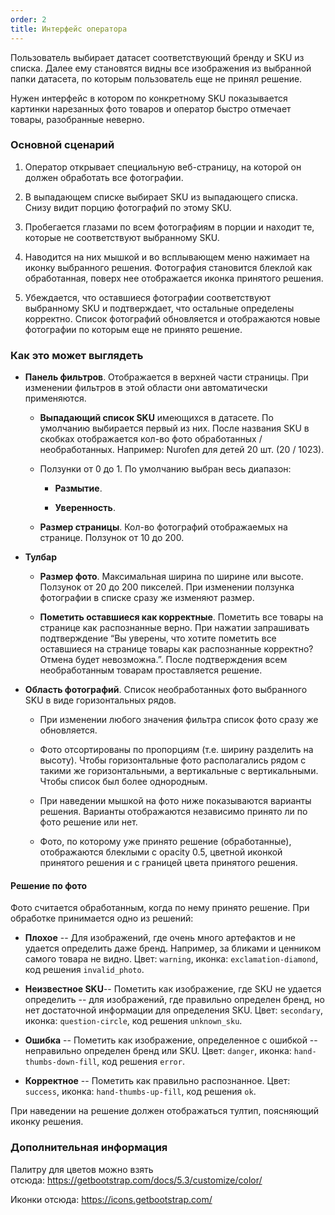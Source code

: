 ```yaml
---
order: 2
title: Интерфейс оператора
---
```


Пользователь выбирает датасет соответствующий бренду и SKU из списка. Далее ему становятся видны все изображения из выбранной папки датасета, по которым пользователь еще не принял решение.

Нужен интерфейс в котором по конкретному SKU показывается картинки нарезанных фото товаров и оператор быстро отмечает товары, разобранные неверно.

### Основной сценарий

1. Оператор открывает специальную веб-страницу, на которой он должен обработать все фотографии.

2. В выпадающем списке выбирает SKU из выпадающего списка. Снизу видит порцию фотографий по этому SKU.

3. Пробегается глазами по всем фотографиям в порции и находит те, которые не соответствуют выбранному SKU.

4. Наводится на них мышкой и во всплывающем меню нажимает на иконку выбранного решения. Фотография становится блеклой как обработанная, поверх нее отображается иконка принятого решения.

5. Убеждается, что оставшиеся фотографии соответствуют выбранному SKU и подтверждает, что остальные определены корректно. Список фотографий обновляется и отображаются новые фотографии по которым еще не принято решение.

### Как это может выглядеть

-  **Панель фильтров**. Отображается в верхней части страницы. При изменении фильтров в этой области они автоматически применяются.

   -  **Выпадающий список SKU** имеющихся в датасете. По умолчанию выбирается первый из них. После названия SKU в скобках отображается кол-во фото обработанных / необработанных. Например: Nurofen для детей 20 шт. (20 / 1023).

   -  Ползунки от 0 до 1. По умолчанию выбран весь диапазон:

      -  **Размытие**.

      -  **Уверенность**.

   -  **Размер страницы**. Кол-во фотографий отображаемых на странице. Ползунок от 10 до 200.

-  **Тулбар**

   -  **Размер фото**. Максимальная ширина по ширине или высоте. Ползунок от 20 до 200 пикселей. При изменении ползунка фотографии в списке сразу же изменяют размер.

   -  **Пометить оставшиеся как корректные**. Пометить все товары на странице как распознанные верно. При нажатии запрашивать подтверждение “Вы уверены, что хотите пометить все оставшиеся на странице товары как распознанные корректно? Отмена будет невозможна.”. После подтверждения всем необработанным товарам проставляется решение.

-  **Область фотографий**. Список необработанных фото выбранного SKU в виде горизонтальных рядов.

   -  При изменении любого значения фильтра список фото сразу же обновляется.

   -  Фото отсортированы по пропорциям (т.е. ширину разделить на высоту). Чтобы горизонтальные фото располагались рядом с такими же горизонтальными, а вертикальные с вертикальными. Чтобы список был более однородным.

   -  При наведении мышкой на фото ниже показываются варианты решения. Варианты отображаются независимо принято ли по фото решение или нет.

   -  Фото, по которому уже принято решение (обработанные), отображаются блеклыми с opacity 0.5, цветной иконкой принятого решения и с границей цвета принятого решения.

#### Решение по фото

Фото считается обработанным, когда по нему принято решение. При обработке принимается одно из решений:

-  **Плохое** -- Для изображений, где очень много артефактов и не удается определить даже бренд. Например, за бликами и ценником самого товара не видно. Цвет: `warning`, иконка: `exclamation-diamond`, код решения `invalid_photo`.

-  **Неизвестное SKU**-- Пометить как изображение, где SKU не удается определить -- для изображений, где правильно определен бренд, но нет достаточной информации для определения SKU. Цвет: `secondary`, иконка: `question-circle`, код решения `unknown_sku`.

-  **Ошибка** -- Пометить как изображение, определенное с ошибкой -- неправильно определен бренд или SKU. Цвет: `danger`, иконка: `hand-thumbs-down-fill`, код решения `error`.

-  **Корректное** -- Пометить как правильно распознанное. Цвет: `success`, иконка: `hand-thumbs-up-fill`, код решения `ok`.

При наведении на решение должен отображаться тултип, поясняющий иконку решения.

### Дополнительная информация

Палитру для цветов можно взять отсюда: <https://getbootstrap.com/docs/5.3/customize/color/>

Иконки отсюда: <https://icons.getbootstrap.com/>